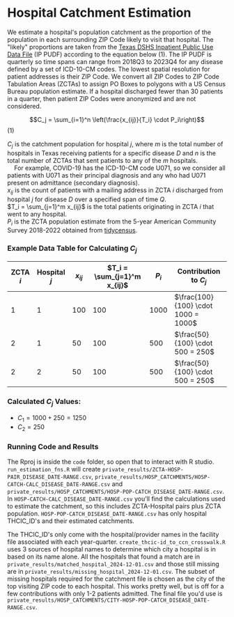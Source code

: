# Hospital Catchment Estimation
We estimate a hospital's population catchment as the proportion of the population in each surrounding ZIP Code likely to visit that hospital. The "likely" proportions are taken from the [Texas DSHS Inpatient Public Use Data File](https://www.dshs.texas.gov/center-health-statistics/texas-health-care-information-collection/health-data-researcher-information/texas-hospital-emergency-department-research-data-file-ed-rdf/texas-inpatient-public-use-data-file-pudf) (IP PUDF) according to the equation below (1). The IP PUDF is quarterly so time spans can range from 2018Q3 to 2023Q4 for any disease defined by a set of ICD-10-CM codes. The lowest spatial resolution for patient addresses is their ZIP Code. We convert all ZIP Codes to ZIP Code Tabulation Areas (ZCTAs) to assign PO Boxes to polygons with a US Census Bureau population estimate. If a hospital discharged fewer than 30 patients in a quarter, then patient ZIP Codes were anonymized and are not considered.

$$C_j = \sum_{i=1}^n \left(\frac{x_{ij}}{T_i} \cdot P_i\right)$$ (1)

$C_j$ is the catchment population for hospital $j$, where $m$ is the total number of hospitals in Texas receiving patients for a specific disease $D$ and $n$ is the total number of ZCTAs that sent patients to any of the $m$ hospitals. <br/>
&nbsp;&nbsp;&nbsp;&nbsp;For example, COVID-19 has the ICD-10-CM code U071, so we consider all patients with U071 as their principal diagnosis and any who had U071 present on admittance (secondary diagnosis). <br/>
$x_{ij}$ is the count of patients with a mailing address in ZCTA $i$ discharged from hospital $j$ for disease $D$ over a specified span of time $Q$. <br/>
$T_i = \sum_{j=1}^m x_{ij}$ is the total patients originating in ZCTA $i$ that went to any hospital. <br/>
$P_i$ is the ZCTA population estimate from the 5-year American Community Survey 2018-2022 obtained from [tidycensus](https://walker-data.com/tidycensus/). <br/>


### Example Data Table for Calculating $C_j$

| **ZCTA $i$** | **Hospital $j$** | **$x_{ij}$** | **$T_i = \sum_{j=1}^m x_{ij}$** | **$P_i$** | **Contribution to $C_j$** |
|---------------------|------------------------|------------------|--------------------------------------|--------------|----------------------------------------|
| 1                   | 1                      | 100              | 100                                  | 1000         | $\frac{100}{100} \cdot 1000 = 1000$    |
| 2                   | 1                      | 50               | 100                                  | 500          | $\frac{50}{100} \cdot 500 = 250$       |
| 2                   | 2                      | 50               | 100                                  | 500          | $\frac{50}{100} \cdot 500 = 250$       |

### Calculated $C_j$ Values:
- $C_1 = 1000 + 250 = 1250$
- $C_2 = 250$

### Running Code and Results
The Rproj is inside the `code` folder, so open that to interact with R studio. `run_estimation_fns.R` will create `private_results/ZCTA-HOSP-PAIR_DISEASE_DATE-RANGE.csv`, `private_results/HOSP_CATCHMENTS/HOSP-CATCH-CALC_DISEASE_DATE-RANGE.csv` and `private_results/HOSP_CATCHMENTS/HOSP-POP-CATCH_DISEASE_DATE-RANGE.csv`. In `HOSP-CATCH-CALC_DISEASE_DATE-RANGE.csv` you'll find the calculations used to estimate the catchment, so this includes ZCTA-Hospital pairs plus ZCTA population. `HOSP-POP-CATCH_DISEASE_DATE-RANGE.csv` has only hospital THCIC_ID's and their estimated catchments. 

The THCIC_ID's only come with the hospital/provider names in the facility file associated with each year-quarter. `create_thcic-id_to_ccn_crosswalk.R` uses 3 sources of hospital names to determine which city a hospital is in based on its name alone. All the hospitals that found a match are in `private_results/matched_hospital_2024-12-01.csv` and those still missing are in `private_results/missing_hospital_2024-12-01.csv`. The subset of missing hospitals required for the catchment file is chosen as the city of the top visiting ZIP code to each hospital. This works pretty well, but is off for a few contributions with only 1-2 patients admitted. The final file you'd use is `private_results/HOSP_CATCHMENTS/CITY-HOSP-POP-CATCH_DISEASE_DATE-RANGE.csv`. 


























